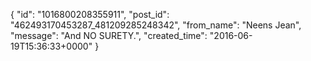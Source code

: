  {
   "id": "1016800208355911",
   "post_id": "462493170453287_481209285248342",
   "from_name": "Neens Jean",
   "message": "And NO SURETY.",
   "created_time": "2016-06-19T15:36:33+0000"
 }

